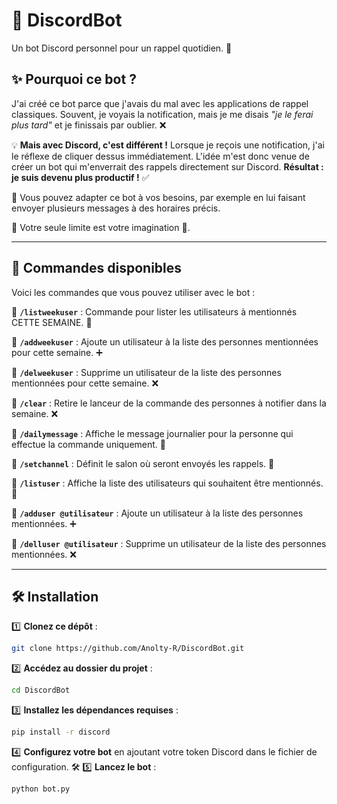# 🤖 DiscordBot

Un bot Discord personnel pour un rappel quotidien. 📅

## ✨ Pourquoi ce bot ?

J'ai créé ce bot parce que j'avais du mal avec les applications de rappel classiques. Souvent, je voyais la notification, mais je me disais *"je le ferai plus tard"* et je finissais par oublier. ❌

💡 **Mais avec Discord, c'est différent !** Lorsque je reçois une notification, j'ai le réflexe de cliquer dessus immédiatement. L'idée m'est donc venue de créer un bot qui m'enverrait des rappels directement sur Discord. **Résultat : je suis devenu plus productif !** ✅

📌 Vous pouvez adapter ce bot à vos besoins, par exemple en lui faisant envoyer plusieurs messages à des horaires précis.

💭 Votre seule limite est votre imagination 💫.

---

## 🔧 Commandes disponibles

Voici les commandes que vous pouvez utiliser avec le bot :

🔹 **`/listweekuser`** : Commande pour lister les utilisateurs à mentionnés CETTE SEMAINE. 📜

🔹 **`/addweekuser`** :  Ajoute un utilisateur à la liste des personnes mentionnées pour cette semaine. ➕

🔹 **`/delweekuser`** : Supprime un utilisateur de la liste des personnes mentionnées pour cette semaine. ❌

🔹 **`/clear`** : Retire le lanceur de la commande des personnes à notifier dans la semaine. ❌

🔹 **`/dailymessage`** : Affiche le message journalier pour la personne qui effectue la commande uniquement. 📨

🔹 **`/setchannel`** : Définit le salon où seront envoyés les rappels. 📢

🔹 **`/listuser`** : Affiche la liste des utilisateurs qui souhaitent être mentionnés. 👥

🔹 **`/adduser @utilisateur`** : Ajoute un utilisateur à la liste des personnes mentionnées. ➕

🔹 **`/delluser @utilisateur`** : Supprime un utilisateur de la liste des personnes mentionnées. ❌

---

## 🛠️ Installation

1️⃣ **Clonez ce dépôt** :

```bash
git clone https://github.com/Anolty-R/DiscordBot.git
```

2️⃣ **Accédez au dossier du projet** :

```bash
cd DiscordBot
```

3️⃣ **Installez les dépendances requises** :

```bash
pip install -r discord
```

4️⃣ **Configurez votre bot** en ajoutant votre token Discord dans le fichier de configuration. 🛠️
5️⃣ **Lancez le bot** :

```bash
python bot.py
```

